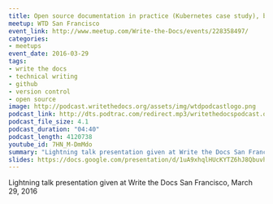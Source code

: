 ```yaml
---
title: Open source documentation in practice (Kubernetes case study), by John Mulhausen
meetup: WTD San Francisco
event_link: http://www.meetup.com/Write-the-Docs/events/228358497/
categories: 
- meetups
event_date: 2016-03-29
tags:
- write the docs
- technical writing
- github
- version control
- open source
image: http://podcast.writethedocs.org/assets/img/wtdpodcastlogo.png
podcast_link: http://dts.podtrac.com/redirect.mp3/writethedocspodcast.org/open-source-docs-in-practice-john-mulhausen.mp3
podcast_file_size: 4.1
podcast_duration: "04:40"
podcast_length: 4120738
youtube_id: 7HN_M-DmMdo
summary: "Lightning talk presentation given at Write the Docs San Francisco, March 29, 2016."
slides: https://docs.google.com/presentation/d/1uA9xhqlHUcKYTZ6hJ8QbuvhiMOsS8uVr-qESnTYj5yA/edit#slide=id.p4
---
```


Lightning talk presentation given at Write the Docs San Francisco, March 29, 2016
